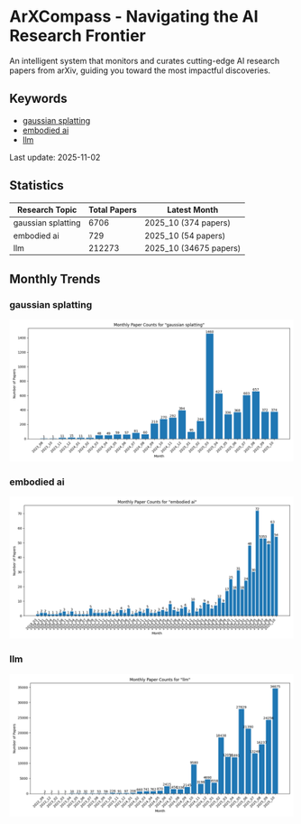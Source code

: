 # ArXCompass - Navigating the AI Research Frontier
An intelligent system that monitors and curates cutting-edge AI research papers from arXiv, guiding you toward the most impactful discoveries.

## Keywords

- [gaussian splatting](gaussian_splatting/)
- [embodied ai](embodied_ai/)
- [llm](llm/)

Last update: 2025-11-02

## Statistics

| Research Topic | Total Papers | Latest Month |
| --- | --- | --- |
| gaussian splatting | 6706 | 2025_10 (374 papers) |
| embodied ai | 729 | 2025_10 (54 papers) |
| llm | 212273 | 2025_10 (34675 papers) |

## Monthly Trends

### gaussian splatting

![Monthly Paper Counts for gaussian splatting](gaussian_splatting/monthly_stats.png)

### embodied ai

![Monthly Paper Counts for embodied ai](embodied_ai/monthly_stats.png)

### llm

![Monthly Paper Counts for llm](llm/monthly_stats.png)

